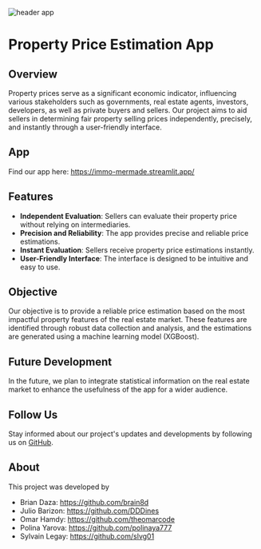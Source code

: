 
![header app](https://github.com/brain8d/immo-eliza-deployment/assets/153182255/7d75faab-5f00-4186-a7f8-4a909134fe76)


# Property Price Estimation App

## Overview

Property prices serve as a significant economic indicator, influencing various stakeholders such as governments, real estate agents, investors, developers, as well as private buyers and sellers. Our project aims to aid sellers in determining fair property selling prices independently, precisely, and instantly through a user-friendly interface.

## App

Find our app here: https://immo-mermade.streamlit.app/

## Features

- **Independent Evaluation**: Sellers can evaluate their property price without relying on intermediaries.
- **Precision and Reliability**: The app provides precise and reliable price estimations.
- **Instant Evaluation**: Sellers receive property price estimations instantly.
- **User-Friendly Interface**: The interface is designed to be intuitive and easy to use.

## Objective

Our objective is to provide a reliable price estimation based on the most impactful property features of the real estate market. These features are identified through robust data collection and analysis, and the estimations are generated using a machine learning model (XGBoost).

## Future Development

In the future, we plan to integrate statistical information on the real estate market to enhance the usefulness of the app for a wider audience.

## Follow Us

Stay informed about our project's updates and developments by following us on [GitHub](https://github.com/brain8d/immo-eliza-deployment).

## About

This project was developed by

- Brian Daza: https://github.com/brain8d
- Julio Barizon: https://github.com/DDDines
- Omar Hamdy: https://github.com/theomarcode
- Polina Yarova: https://github.com/polinaya777
- Sylvain Legay: https://github.com/slvg01
